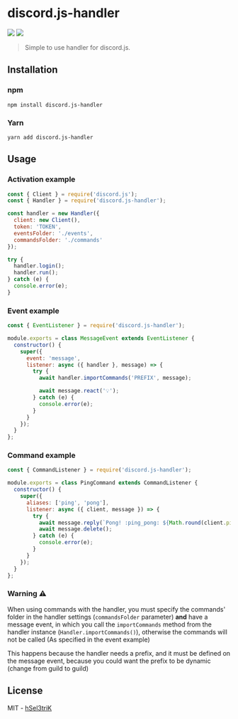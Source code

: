# discord.js-handler

[![](https://img.shields.io/npm/dm/discord.js-handler.svg?style=flat)](https://www.npmjs.org/package/discord.js-handler) [![](https://img.shields.io/npm/v/discord.js-handler.svg?style=flat)](https://www.npmjs.org/package/discord.js-handler)

> Simple to use handler for discord.js.

## Installation

### npm

```
npm install discord.js-handler
```

### Yarn

```
yarn add discord.js-handler
```

## Usage

### Activation example

```js
const { Client } = require('discord.js');
const { Handler } = require('discord.js-handler');

const handler = new Handler({
  client: new Client(),
  token: 'TOKEN',
  eventsFolder: './events',
  commandsFolder: './commands'
});

try {
  handler.login();
  handler.run();
} catch (e) {
  console.error(e);
}
```

### Event example

```js
const { EventListener } = require('discord.js-handler');

module.exports = class MessageEvent extends EventListener {
  constructor() {
    super({
      event: 'message',
      listener: async ({ handler }, message) => {
        try {
          await handler.importCommands('PREFIX', message);

          await message.react('💡');
        } catch (e) {
          console.error(e);
        }
      }
    });
  }
};
```

### Command example

```js
const { CommandListener } = require('discord.js-handler');

module.exports = class PingCommand extends CommandListener {
  constructor() {
    super({
      aliases: ['ping', 'pong'],
      listener: async ({ client, message }) => {
        try {
          await message.reply(`Pong! :ping_pong: ${Math.round(client.ping)}ms`);
          await message.delete();
        } catch (e) {
          console.error(e);
        }
      }
    });
  }
};
```

### Warning ⚠️

When using commands with the handler, you must specify the commands' folder in the handler settings (`commandsFolder` parameter) **and** have a message event, in which you call the `importCommands` method from the handler instance (`Handler.importCommands()`), otherwise the commands will not be called (As specified in the event example)

This happens because the handler needs a prefix, and it must be defined on the message event, because you could want the prefix to be dynamic (change from guild to guild)

## License

MIT - [hSel3triK](https://github.com/hSel3triK/)
